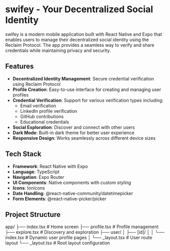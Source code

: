 # swifey - Your Decentralized Social Identity

swifey is a modern mobile application built with React Native and Expo that enables users to manage their decentralized social identity using the Reclaim Protocol. The app provides a seamless way to verify and share credentials while maintaining privacy and security.

## Features

- **Decentralized Identity Management**: Secure credential verification using Reclaim Protocol
- **Profile Creation**: Easy-to-use interface for creating and managing user profiles
- **Credential Verification**: Support for various verification types including:
  - Email verification
  - LinkedIn profile verification
  - GitHub contributions
  - Educational credentials
- **Social Exploration**: Discover and connect with other users
- **Dark Mode**: Built-in dark theme for better user experience
- **Responsive Design**: Works seamlessly across different device sizes

## Tech Stack

- **Framework**: React Native with Expo
- **Language**: TypeScript
- **Navigation**: Expo Router
- **UI Components**: Native components with custom styling
- **Icons**: Ionicons
- **Date Handling**: @react-native-community/datetimepicker
- **Form Elements**: @react-native-picker/picker

## Project Structure

app/
├── index.tsx # Home screen
├── profile.tsx # Profile management
├── explore.tsx # Discovery and exploration
├── user/
│ ├── [id]/
│ │ └── index.tsx # Dynamic user profile pages
│ └── \_layout.tsx # User route layout
└── \_layout.tsx # Root layout configuration

